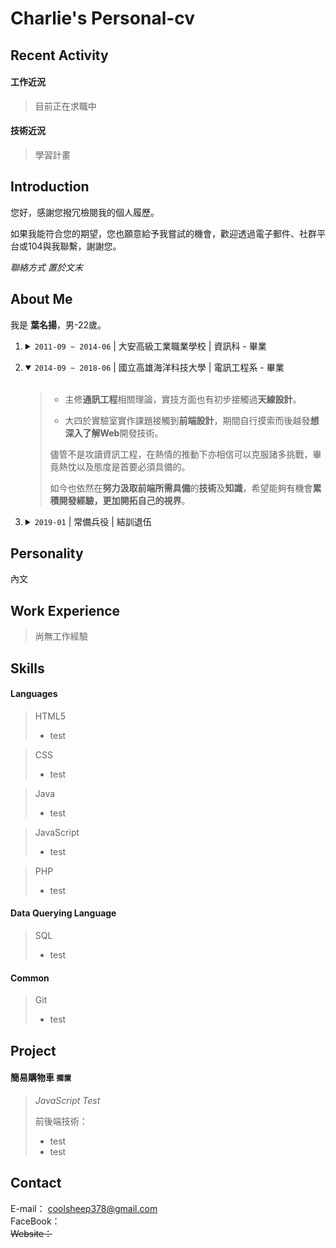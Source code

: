 # Charlie's Personal-cv

Recent Activity
---------------

#### 工作近況
> 目前正在求職中

#### 技術近況
> 學習計畫

Introduction
------------
您好，感謝您撥冗檢閱我的個人履歷。

如果我能符合您的期望，您也願意給予我嘗試的機會，歡迎透過電子郵件、社群平台或104與我聯繫，謝謝您。

*聯絡方式 置於文末*

About Me
--------

我是 <b>葉名揚</b>，男-22歲。
<ol>
  <li>
    <details>
      <summary>
        <code>2011-09 ~ 2014-06</code> | 大安高級工業職業學校 | 資訊科 - 畢業
      </summary><br>

> 接觸過 `C語言`、`Visual C#`、`Java`、`PHP` 等程式語言，對於<b>程式設計</b>或<b>語法使用</b>有基本的認知與概念。
    </details>
  </li>
  
  <li>
    <details open>
      <summary>
        <code>2014-09 ~ 2018-06</code> | 國立高雄海洋科技大學 | 電訊工程系 - 畢業
      </summary><br>
      
> * 主修<b>通訊工程</b>相關理論，實技方面也有初步接觸過<b>天線設計</b>。
>
> * 大四於實驗室實作課題接觸到<b>前端設計</b>，期間自行摸索而後越發<b>想深入了解Web</b>開發技術。
>
> 儘管不是攻讀資訊工程，在熱情的推動下亦相信可以克服諸多挑戰，畢竟熱忱以及態度是首要必須具備的。<br>
>
> 如今也依然在<b>努力汲取前端所需具備</b>的<b>技術</b>及<b>知識</b>，希望能夠有機會<b>累積開發經驗，更加開拓自己的視界</b>。
    </details>
  </li>
  
  <li>
    <details>
      <summary>
        <code>2019-01</code> | 常備兵役 | 結訓退伍 
      </summary>
    </details>
  </li>
</ol>

Personality
-----------
內文

Work Experience
---------------
> 尚無工作經驗

Skills
------

#### Languages

> HTML5
> * test

> CSS
> * test 

> Java
> * test

> JavaScript
> * test

> PHP
> * test  

#### Data Querying Language <br> 

> SQL
> * test

#### Common

> Git
> * test

Project
-------

#### 簡易購物車 `擱置`

> []()
>
> _JavaScript Test_
>
> 前後端技術：
> * test
> * test

Contact
-------

E-mail： [coolsheep378@gmail.com](coolsheep378@gmail.com) <br>
FaceBook： []()                                           <br>
<del> Website：</del>
